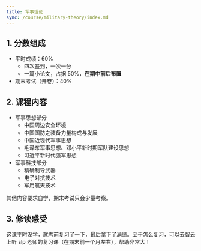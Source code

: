 ```yaml
---
title: 军事理论
sync: /course/military-theory/index.md
---
```


## 1. 分数组成

- 平时成绩：60%
    - 四次签到，一次一分
    - 一篇小论文，占据 50%，**在期中前后布置**
- 期末考试（开卷）：40%

## 2. 课程内容

- 军事思想部分
    - 中国周边安全环境
    - 中国国防之装备力量构成与发展
    - 中国近现代军事思想
    - 毛泽东军事思想、邓小平新时期军队建设思想
    - 习近平新时代强军思想
- 军事科技部分
    - 精确制导武器
    - 电子对抗技术
    - 军用航天技术

其他内容要求自学，期末考试只会少量考察。

## 3. 修读感受

这课平时没学，就考前复习了一下，最后拿下了满绩。至于怎么复习，可以去智云上听 slp 老师的复习课（在期末前一个月左右），帮助非常大！

